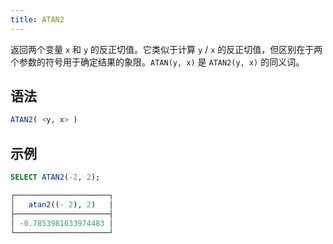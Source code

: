 ```yaml
---
title: ATAN2
---
```


返回两个变量 `x` 和 `y` 的反正切值。它类似于计算 `y` / `x` 的反正切值，但区别在于两个参数的符号用于确定结果的象限。`ATAN(y, x)` 是 `ATAN2(y, x)` 的同义词。

## 语法

```sql
ATAN2( <y, x> )
```

## 示例

```sql
SELECT ATAN2(-2, 2);

┌─────────────────────┐
│   atan2((- 2), 2)   │
├─────────────────────┤
│ -0.7853981633974483 │
└─────────────────────┘
```